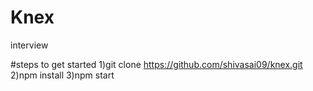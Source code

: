 # Knex
interview 

#steps to get started
1)git clone https://github.com/shivasai09/knex.git
2)npm install
3)npm start

